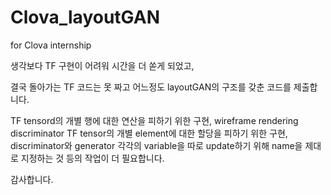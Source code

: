 # Clova_layoutGAN
for Clova internship 

생각보다 TF 구현이 어려워 시간을 더 쏟게 되었고,

결국 돌아가는 TF 코드는 못 짜고 어느정도 layoutGAN의 구조를 갖춘 코드를 제출합니다.

TF tensord의 개별 행에 대한 연산을 피하기 위한 구현, wireframe rendering discriminator TF tensor의 개별 element에 대한 할당을 피하기 위한 구현, 
discriminator와 generator 각각의 variable을 따로 update하기 위해 name을 제대로 지정하는 것 등의 작업이 더 필요합니다.




감사합니다.

